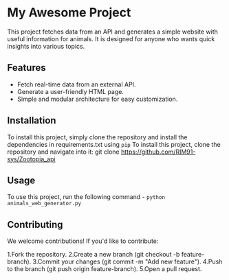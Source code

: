 # My Awesome Project

This project fetches data from an API and generates a simple website with useful information for animals. It is designed
for anyone who wants quick insights into various topics.

## Features

- Fetch real-time data from an external API.
- Generate a user-friendly HTML page.
- Simple and modular architecture for easy customization.

## Installation
To install this project, simply clone the repository and install the dependencies in requirements.txt using `pip`
To install this project, clone the repository and navigate into it:
git clone https://github.com/RIM91-sys/Zootopia_api

## Usage

To use this project, run the following command - `python animals_web_generator.py`

## Contributing 
We welcome contributions! If you'd like to contribute:

1.Fork the repository.
2.Create a new branch (git checkout -b feature-branch).
3.Commit your changes (git commit -m "Add new feature").
4.Push to the branch (git push origin feature-branch).
5.Open a pull request.


